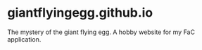 # giantflyingegg.github.io
The mystery of the giant flying egg.
A hobby website for my FaC application.
